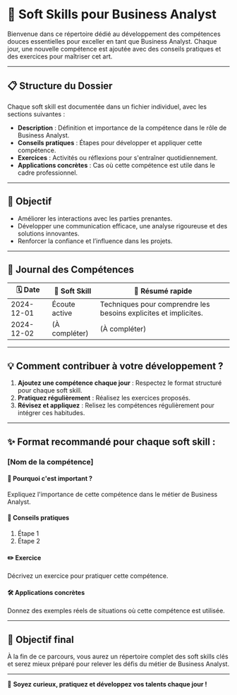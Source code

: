 # 📘 Soft Skills pour Business Analyst  

Bienvenue dans ce répertoire dédié au développement des compétences douces essentielles pour exceller en tant que Business Analyst. Chaque jour, une nouvelle compétence est ajoutée avec des conseils pratiques et des exercices pour maîtriser cet art.

---

## 📋 Structure du Dossier  

Chaque soft skill est documentée dans un fichier individuel, avec les sections suivantes :  
- **Description** : Définition et importance de la compétence dans le rôle de Business Analyst.  
- **Conseils pratiques** : Étapes pour développer et appliquer cette compétence.  
- **Exercices** : Activités ou réflexions pour s'entraîner quotidiennement.  
- **Applications concrètes** : Cas où cette compétence est utile dans le cadre professionnel.  

---

## 🎯 Objectif  

- Améliorer les interactions avec les parties prenantes.  
- Développer une communication efficace, une analyse rigoureuse et des solutions innovantes.  
- Renforcer la confiance et l’influence dans les projets.  

---

## 📅 Journal des Compétences  

| 🗓 Date      | 🔑 Soft Skill             | 📝 Résumé rapide                                                   |  
|--------------|---------------------------|--------------------------------------------------------------------|  
| 2024-12-01   | Écoute active            | Techniques pour comprendre les besoins explicites et implicites.   |  
| 2024-12-02   | (À compléter)            | (À compléter)                                                     |  

---

## 💡 Comment contribuer à votre développement ?  

1. **Ajoutez une compétence chaque jour** : Respectez le format structuré pour chaque soft skill.  
2. **Pratiquez régulièrement** : Réalisez les exercices proposés.  
3. **Révisez et appliquez** : Relisez les compétences régulièrement pour intégrer ces habitudes.  

---

## ✨ Format recommandé pour chaque soft skill :  

### [Nom de la compétence]  
#### 🎯 **Pourquoi c'est important ?**  
Expliquez l'importance de cette compétence dans le métier de Business Analyst.  

#### 📌 **Conseils pratiques**  
1. Étape 1  
2. Étape 2  

#### ✏️ **Exercice**  
Décrivez un exercice pour pratiquer cette compétence.  

#### 🛠 **Applications concrètes**  
Donnez des exemples réels de situations où cette compétence est utilisée.  

---

## 🚀 Objectif final  

À la fin de ce parcours, vous aurez un répertoire complet des soft skills clés et serez mieux préparé pour relever les défis du métier de Business Analyst.  

--- 

💼 **Soyez curieux, pratiquez et développez vos talents chaque jour !**  
